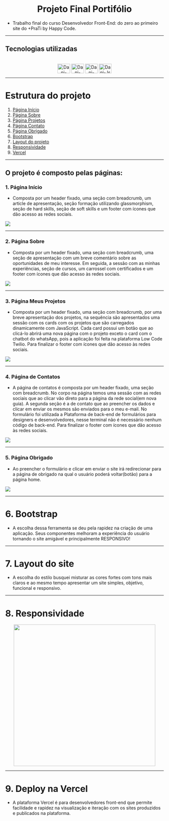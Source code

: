 <div align="center" style="display: inline_block"><br>

# Projeto Final Portifólio


</div>

- Trabalho final do curso Desenvolvedor Front-End: do zero ao primeiro site do +PraTi by Happy Code.


*******
## Tecnologias utilizadas

 <div align="center" style="display: inline_block"><br>
  <img align="center" alt="Dani-HTML" height="30" width="40" src="https://raw.githubusercontent.com/devicons/devicon/master/icons/html5/html5-original.svg">
  <img align="center" alt="Dani-CSS" height="30" width="40" src="https://raw.githubusercontent.com/devicons/devicon/master/icons/css3/css3-original.svg">
  <img  align="center" alt="Dani-CSS" height="30" width="40" src="https://cdn.jsdelivr.net/gh/devicons/devicon/icons/bootstrap/bootstrap-original.svg" /> 
  <img align="center" alt="Dani-Js" height="30" width="40" src="https://raw.githubusercontent.com/devicons/devicon/master/icons/javascript/javascript-plain.svg">               
</div>

*******
# Estrutura do projeto

 1. [Página Início](#inicio)
 2. [Página Sobre](#sobre)
 3. [Página Projetos](#projetos)
 4. [Página Contato](#contato)
 5. [Página Obrigado](#obrigado)
 6. [Bootstrap](#bootstrap)
 7. [Layout do projeto](#layout)
 8. [Responsividade](#responsividade)
 9. [Vercel](#vercel)

*******

## O projeto é composto pelas páginas:


<div id='inicio'/> 

### 1. Página Início

-  Composta por um header fixado, uma seção com breadcrumb, um article de apresentação, seção formação utilizando glassmorphism, seção de hard skills, seção de soft skills e um footer com ícones que dão acesso as redes sociais.


![](./src/images/inicio.png)

*******
<div id='sobre'/> 

### 2. Página Sobre 

- Composta por um header fixado, uma seção com breadcrumb, uma seção de apresentação com um breve comentário sobre as oportunidades de meu interesse. Em seguida, a sessão com as minhas experiências, seção de cursos, um carrossel com certificados e um footer com ícones que dão acesso às redes sociais.


![](./src/images/sobre.png)

*******
<div id='projetos'/> 

### 3. Página Meus Projetos

-  Composta por um header fixado, uma seção com breadcrumb, por uma breve apresentação dos projetos, na sequência são apresentados uma sessão com os cards com os projetos que são carregados dinamicamente com JavaScript. Cada card possui um botão que ao clicá-lo abrirá uma nova página com o projeto exceto o card com o chatbot do whatsApp, pois a aplicação foi feita na plataforma Low Code Twilio. Para finalizar o footer com ícones que dão acesso às redes sociais.


![](./src/images/projetos.png)

*******
<div id='contatos'/> 

### 4. Página de Contatos

- A página de contatos é composta por um header fixado, uma seção com breadcrumb. No corpo na página temos uma sessão com as redes sociais que ao clicar vão direto para a página da rede social(em nova guia). A segunda seção é a de contato que ao preencher os dados e clicar em enviar os mesmos são enviados para o meu e-mail. No formulário foi utilizada a Plataforma de back-end de formulários para designers e desenvolvedores, nesse terminal não é necessário nenhum código de back-end. Para finalizar o footer com ícones que dão acesso às redes sociais.


![](./src/images/contato.png)

*******
<div id='obrigado'/>

### 5. Página Obrigado

- Ao preencher o formulário e clicar em enviar o site irá redirecionar para a página de obrigado na qual o usuário poderá voltar(botão) para a página home.


![](./src/images/obrigado.png)



*******

<div id='bootstrap'/> 

# 6. Bootstrap
- A escolha dessa ferramenta se deu pela rapidez na criação de uma aplicação. Seus componentes melhoram a experiência do usuário tornando o site amigável e principalmente RESPONSIVO!


*******
<div id='layout'/> 

# 7. Layout do site

- A escolha do estilo busquei misturar as cores fortes com tons mais claros e ao mesmo tempo apresentar um site simples, objetivo, funcional e responsivo.


*******
<div id='responsividade'/> 

# 8. Responsividade

<p align="center">
<img width="450" src="./src/images/mobile.gif">
<p>


*******
<div id='vercel'/> 

# 9. Deploy na Vercel

- A plataforma Vercel é para desenvolvedores front-end que permite facilidade e rapidez na visualização e iteração  com os sites produzidos e publicados na plataforma.
